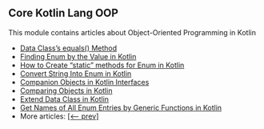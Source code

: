 ## Core Kotlin Lang OOP

This module contains articles about Object-Oriented Programming in Kotlin
- [Data Class’s equals() Method](https://www.baeldung.com/kotlin/data-class-equals-method)
- [Finding Enum by the Value in Kotlin](https://www.baeldung.com/kotlin/enum-find-by-value)
- [How to Create “static” methods for Enum in Kotlin](https://www.baeldung.com/kotlin/enum-static-method)
- [Convert String Into Enum in Kotlin](https://www.baeldung.com/kotlin/convert-string-enum)
- [Companion Objects in Kotlin Interfaces](https://www.baeldung.com/kotlin/companion-objects-interfaces)
- [Comparing Objects in Kotlin](https://www.baeldung.com/kotlin/compare-objects)
- [Extend Data Class in Kotlin](https://www.baeldung.com/kotlin/extend-data-class)
- [Get Names of All Enum Entries by Generic Functions in Kotlin](https://www.baeldung.com/kotlin/enum-get-entry-names)
- More articles: [[<-- prev]](/core-kotlin-modules/core-kotlin-lang-oop-2)
